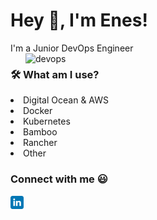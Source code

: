 <h1> Hey 👋, I'm Enes!</h1>

I'm a Junior DevOps Engineer <img src="https://github.com/1enesplus/1enesplus/blob/main/devops.png" alt="devops" width=480 height=auto align="right">


### 🛠  What am I use?

 <li>Digital Ocean & AWS</li>
 <li>Docker</li>
 <li>Kubernetes</li>
 <li>Bamboo</li>
  <li>Rancher</li>
 <li>Other</li>
 </ul>
 
 
### Connect with me :smiley:
<a href="https://www.linkedin.com/in/enes-cetinkaya/">
  <img align="left" alt="Vedant Jajoo Linkdin" width="21px" src="https://raw.githubusercontent.com/edent/SuperTinyIcons/099dc12b59179d07d534069bc8551718f786d91a/images/svg/linkedin.svg" />
</a>




